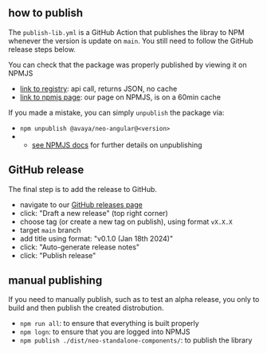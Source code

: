 ## how to publish

The `publish-lib.yml` is a GitHub Action that publishes the libray to NPM whenever the version is update on `main`. You still need to follow the GitHub release steps below.

You can check that the package was properly published by viewing it on NPMJS

- [link to registry](https://registry.npmjs.org/@avaya%2fneo-angular): api call, returns JSON, no cache
- [link to npmjs page](https://www.npmjs.com/package/@avaya/neo-angular): our page on NPMJS, is on a 60min cache

If you made a mistake, you can simply `unpublish` the package via:

- `npm unpublish @avaya/neo-angular@<version>`
- - [see NPMJS docs](https://docs.npmjs.com/cli/v8/commands/npm-unpublish) for further details on unpublishing

## GitHub release

The final step is to add the release to GitHub.

- navigate to our [GitHub releases page](https://github.com/avaya-dux/neo-angular-library/releases)
- click: "Draft a new release" (top right corner)
- choose tag (or create a new tag on publish), using format `vX.X.X`
- target `main` branch
- add title using format: "v0.1.0 (Jan 18th 2024)"
- click: "Auto-generate release notes"
- click: "Publish release"


## manual publishing

If you need to manually publish, such as to test an alpha release, you only to build and then publish the created distrobution.

- `npm run all`: to ensure that everything is built properly
- `npm logn`: to ensure that you are logged into NPMJS
- `npm publish ./dist/neo-standalone-components/`: to publish the library
